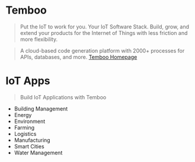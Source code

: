 # Temboo

> Put the IoT to work for you. Your IoT Software Stack. Build, grow, and extend your products for the Internet of Things with less friction and more flexibility.

> A cloud-based code generation platform with 2000+ processes for APIs, databases, and more. [Temboo Homepage](https://temboo.com/)

# IoT Apps

> Build IoT Applications with Temboo

- Building Management
- Energy
- Environment
- Farming
- Logistics
- Manufacturing
- Smart Cities
- Water Management
